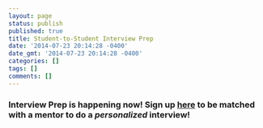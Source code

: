 ```yaml
---
layout: page
status: publish
published: true
title: Student-to-Student Interview Prep
date: '2014-07-23 20:14:28 -0400'
date_gmt: '2014-07-23 20:14:28 -0400'
categories: []
tags: []
comments: []
---
```


### Interview Prep is happening now! Sign up <a href="https://bit.ly/3meySxp" target="_blank">here</a> to be matched with a mentor to do a *personalized* interview!
